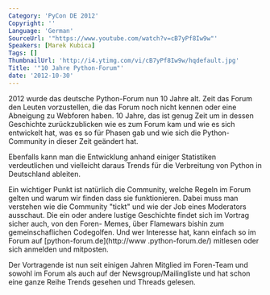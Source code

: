 ```yaml
---
Category: 'PyCon DE 2012'
Copyright: ''
Language: 'German'
SourceUrl: '"https://www.youtube.com/watch?v=cB7yPf8Iw9w"'
Speakers: [Marek Kubica]
Tags: []
ThumbnailUrl: 'http://i4.ytimg.com/vi/cB7yPf8Iw9w/hqdefault.jpg'
Title: '"10 Jahre Python-Forum"'
date: '2012-10-30'
---
```

2012 wurde das deutsche Python-Forum nun 10 Jahre alt. Zeit das Forum den
Leuten vorzustellen, die das Forum noch nicht kennen oder eine Abneigung zu
Webforen haben. 10 Jahre, das ist genug Zeit um in dessen Geschichte
zurückzublicken wie es zum Forum kam und wie es sich entwickelt hat, was es so
für Phasen gab und wie sich die Python-Community in dieser Zeit geändert hat.

Ebenfalls kann man die Entwicklung anhand einiger Statistiken verdeutlichen
und vielleicht daraus Trends für die Verbreitung von Python in Deutschland
ableiten.

Ein wichtiger Punkt ist natürlich die Community, welche Regeln im Forum gelten
und warum wir finden dass sie funktionieren. Dabei muss man verstehen wie die
Community "tickt" und wie der Job eines Moderators ausschaut. Die ein oder
andere lustige Geschichte findet sich im Vortrag sicher auch, von den Foren-
Memes, über Flamewars bishin zum gemeinschaflichen Codegolfen. Und wer
Interesse hat, kann einfach so im Forum auf [python-forum.de](http://www
.python-forum.de/) mitlesen oder sich anmelden und mitposten.

Der Vortragende ist nun seit einigen Jahren Mitglied im Foren-Team und sowohl
im Forum als auch auf der Newsgroup/Mailingliste und hat schon eine ganze
Reihe Trends gesehen und Threads gelesen.

